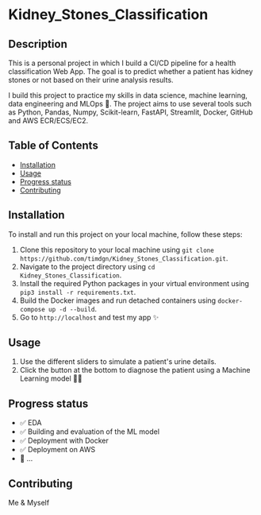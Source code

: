 # Kidney_Stones_Classification

## Description
This is a personal project in which I build a CI/CD pipeline for a health classification Web App.
The goal is to predict whether a patient has kidney stones or not based on their urine analysis results.

I build this project to practice my skills in data science, machine learning, data engineering and MLOps 💪.
The project aims to use several tools such as Python, Pandas, Numpy, Scikit-learn, FastAPI, Streamlit, Docker, GitHub and AWS ECR/ECS/EC2.

## Table of Contents
- [Installation](#installation)
- [Usage](#usage)
- [Progress status](#progress-status)
- [Contributing](#contributing)

## Installation
To install and run this project on your local machine, follow these steps:

1. Clone this repository to your local machine using `git clone https://github.com/timdgn/Kidney_Stones_Classification.git`.
2. Navigate to the project directory using `cd Kidney_Stones_Classification`.
3. Install the required Python packages in your virtual environment using `pip3 install -r requirements.txt`.
4. Build the Docker images and run detached containers using `docker-compose up -d --build`.
5. Go to `http://localhost` and test my app ✨

## Usage
1. Use the different sliders to simulate a patient's urine details.
2. Click the button at the bottom to diagnose the patient using a Machine Learning model 👨‍⚕️

## Progress status
- ✅ EDA
- ✅ Building and evaluation of the ML model
- ✅ Deployment with Docker
- ✅ Deployment on AWS
- 🚧 ...

## Contributing
Me & Myself
